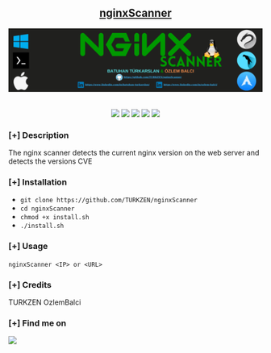 <h2 align="center"><u>nginxScanner</u></h2>

![banner !](images/banner.png)

<p align="center">
<br>
    <img src="https://img.shields.io/badge/Author-Batuhan Türkarslan-magenta?style=flat-square">
    <img src="https://img.shields.io/badge/Open%20Source-Yes-orange?style=flat-square">
    <img src="https://img.shields.io/badge/Maintained-Yes-cyan?style=flat-square">
    <img src="https://img.shields.io/badge/Made%20In-Turkey-green?style=flat-square">
    <img src="https://img.shields.io/badge/Written%20In-Python-blue?style=flat-square">
</p>

### [+] Description
The nginx scanner detects the current nginx version on the web server and detects the versions CVE

### [+] Installation
 - `git clone https://github.com/TURKZEN/nginxScanner`
 - `cd nginxScanner`
 - `chmod +x install.sh`
  - `./install.sh`


### [+] Usage
`nginxScanner <IP> or <URL> `

### [+] Credits 
 TURKZEN
 OzlemBalci
 

### [+] Find me on 
<a href="mailto:batuhanthd@gmail.com" target="_blank"><img src="https://img.shields.io/badge/Email-batuhanthd@gmail.com-blue?style=for-the-badge&logo=gmail"></a>

